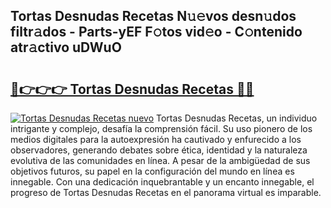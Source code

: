 ## Tortas Desnudas Recetas N𝚞𝚎vos desn𝚞dos filtr𝚊dos - Parts-yEF F𝚘tos vid𝚎o - C𝚘ntenido atr𝚊ctivo uDWuO

# <h2><a href="http://mb6l88.tromn.icu/?c=Tortas+Desnudas+Recetas">🔗👉👉👉 Tortas Desnudas Recetas 🔗🔗</a></h2>

[![Tortas Desnudas Recetas nuevo](https://i.imgur.com/pEAQMta.gif)](http://mb6l88.tromn.icu/?c=Tortas+Desnudas+Recetas)
Tortas Desnudas Recetas, un individuo intrigante y complejo, desafía la comprensión fácil. Su uso pionero de los medios digitales para la autoexpresión ha cautivado y enfurecido a los observadores, generando debates sobre ética, identidad y la naturaleza evolutiva de las comunidades en línea. A pesar de la ambigüedad de sus objetivos futuros, su papel en la configuración del mundo en línea es innegable. Con una dedicación inquebrantable y un encanto innegable, el progreso de Tortas Desnudas Recetas en el panorama virtual es imparable.
